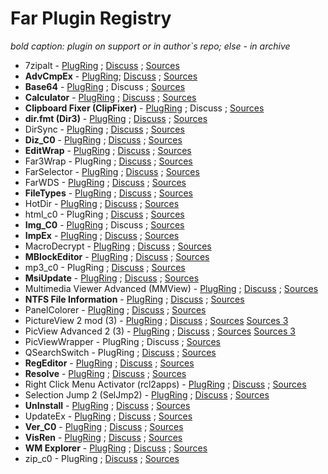 # Far Plugin Registry

*bold caption: plugin on support or in author`s repo; else - in archive*

* 7zipalt - [PlugRing](https://plugring.farmanager.com/plugin.php?pid=838) ; [Discuss](https://forum.farmanager.com/viewtopic.php?f=5&t=84) ; [Sources](https://github.com/FarPluginsArchive/7zipalt)
* **AdvCmpEx** - [PlugRing](https://plugring.farmanager.com/plugin.php?pid=19); [Discuss](https://forum.farmanager.com/viewtopic.php?t=1526) ; [Sources](https://github.com/FarPlugins/AdvCmpEx)
* **Base64** - [PlugRing](https://plugring.farmanager.com/plugin.php?pid=946) ; Discuss ; [Sources](https://github.com/Maximus5/FarPlugins/tree/master/Base64)
* **Calculator** - [PlugRing](https://plugring.farmanager.com/plugin.php?pid=15) ; [Discuss](https://forum.farmanager.com/viewtopic.php?t=4196&start=300) ; [Sources](https://github.com/FarPlugins/Calculator)
* **Clipboard Fixer (ClipFixer)** - [PlugRing](https://plugring.farmanager.com/plugin.php?pid=789) ; Discuss ; [Sources](https://github.com/Maximus5/FarPlugins/tree/master/ClipFixer)
* **dir.fmt (Dir3)** - [PlugRing](https://plugring.farmanager.com/plugin.php?pid=315) ; [Discuss](http://forum.farmanager.com/viewtopic.php?p=36961#p36961) ; [Sources](https://github.com/Maximus5/FarPlugins/tree/master/Dir_b3)
* DirSync - [PlugRing](https://plugring.farmanager.com/plugin.php?pid=788) ; [Discuss](https://forum.farmanager.com/viewtopic.php?t=6503&start=15) ; [Sources](https://github.com/FarPluginsArchive/farplug-Maximus-archive/tree/master/DirSync)
* **Diz_C0** - [PlugRing](https://plugring.farmanager.com/plugin.php?pid=947) ; [Discuss](http://forum.farmanager.com/viewtopic.php?f=8&t=5474) ; [Sources](https://github.com/Maximus5/FarPlugins/tree/master/Col0/diz_c0)
* **EditWrap** - [PlugRing](https://plugring.farmanager.com/plugin.php?pid=951) ; [Discuss](https://forum.farmanager.com/viewtopic.php?f=5&t=6587) ; [Sources](https://github.com/Maximus5/FarPlugins/tree/master/EditWrap)
* Far3Wrap - PlugRing ; [Discuss](https://forum.farmanager.com/viewtopic.php?f=8&t=6407) ; [Sources](https://github.com/FarPluginsArchive/farplug-Maximus-archive/tree/master/Far3Wrap)
* FarSelector - [PlugRing](https://plugring.farmanager.com/plugin.php?pid=846) ; [Discuss](https://forum.farmanager.com/viewtopic.php?f=11&t=5161&p=59888) ; [Sources](https://github.com/FarPluginsArchive/farplug-Maximus-archive/tree/master/FarSelector)
* FarWDS - [PlugRing](https://plugring.farmanager.com/plugin.php?pid=793) ; [Discuss](https://forum.farmanager.com/viewtopic.php?f=5&t=5444) ; [Sources](https://github.com/FarPluginsArchive/farplug-Maximus-archive/tree/master/FarWDS)
* **FileTypes** - [PlugRing](https://plugring.farmanager.com/plugin.php?pid=835) ; [Discuss](https://forum.farmanager.com/viewtopic.php?f=5&t=5319) ; [Sources](https://github.com/Maximus5/FarPlugins/tree/master/FileTypes)
* HotDir - [PlugRing](https://plugring.farmanager.com/plugin.php?pid=522) ; [Discuss](https://forum.farmanager.com/viewtopic.php?f=5&t=2533) ; [Sources](https://github.com/FarPluginsArchive/farplug-alvls/tree/master/hotdir)
* html_c0 - PlugRing ; [Discuss](http://forum.farmanager.com/viewtopic.php?f=8&t=5469) ; [Sources](https://github.com/FarPluginsArchive/column_c0)
* **Img_C0** - [PlugRing](https://plugring.farmanager.com/plugin.php?pid=971) ; Discuss ; [Sources](https://github.com/Maximus5/FarPlugins/tree/master/Col0/img_c0)
* **ImpEx** - [PlugRing](https://plugring.farmanager.com/plugin.php?pid=790) ; [Discuss](https://forum.farmanager.com/viewtopic.php?f=5&t=4996) ; [Sources](https://github.com/Maximus5/FarPlugins/tree/master/ImpEx)
* MacroDecrypt - [PlugRing](https://plugring.farmanager.com/plugin.php?pid=798) ; [Discuss](https://forum.farmanager.com/viewtopic.php?f=5&t=3099) ; [Sources](https://github.com/FarPluginsArchive/farplug-alvls/tree/master/MacroDecrypt)
* **MBlockEditor** - [PlugRing](https://plugring.farmanager.com/plugin.php?pid=791) ; [Discuss](https://forum.farmanager.com/viewtopic.php?p=38291#p38291) ; [Sources](https://github.com/Maximus5/FarPlugins/tree/master/MBlockEditor)
* mp3_c0 - PlugRing ; [Discuss](https://forum.farmanager.com/viewtopic.php?f=8&t=5466&p=64349) ; [Sources](https://github.com/FarPluginsArchive/farplug-Maximus-archive/tree/master/Col0host/mp3_c0)
* **MsiUpdate** - [PlugRing](https://plugring.farmanager.com/plugin.php?pid=892) ; [Discuss](http://forum.farmanager.com/viewtopic.php?t=4844) ; [Sources](https://sourceforge.net/p/farplugs/code/HEAD/tree/chupakabra_farplug/msiupdate/)
* Multimedia Viewer Advanced (MMView) - [PlugRing](https://plugring.farmanager.com/plugin.php?pid=797) ; [Discuss](https://forum.farmanager.com/viewtopic.php?f=5&t=6973) ; [Sources](https://github.com/FarPluginsArchive/farplug-Maximus-archive/tree/master/MMView)
* **NTFS File Information** - [PlugRing](https://plugring.farmanager.com/plugin.php?pid=904) ; [Discuss](http://forum.farmanager.com/viewtopic.php?t=2051) ; [Sources](https://sourceforge.net/p/farplugs/code/HEAD/tree/chupakabra_farplug/ntfsfile/)
* PanelColorer - [PlugRing](https://plugring.farmanager.com/plugin.php?pid=845) ; [Discuss](https://forum.farmanager.com/viewtopic.php?f=5&t=5703&p=77876) ; [Sources](https://github.com/FarPluginsArchive/farplug-Maximus-archive/tree/master/PanelColorer)
* PictureView 2 mod (3) - [PlugRing](https://plugring.farmanager.com/plugin.php?pid=787) ; [Discuss](https://forum.farmanager.com/viewtopic.php?f=5&t=5420) ; [Sources](https://github.com/FarPluginsArchive/farplug-Maximus-archive/tree/master/PicView) [Sources 3](https://github.com/FarPluginsArchive/farplug-Maximus-archive/tree/master/PicView3)
* PicView Advanced 2 (3) - [PlugRing](http://plugring.farmanager.com/plugin.php?pid=697) ; [Discuss](https://forum.farmanager.com/viewtopic.php?f=5&t=5821) ; [Sources](https://github.com/FarPluginsArchive/farplug-alvls/tree/master/picviewadv2) [Sources 3](https://github.com/FarPluginsArchive/farplug-alvls/tree/master/picviewadv3)
* PicViewWrapper - PlugRing ; Discuss ; [Sources](https://github.com/FarPluginsArchive/farplug-Maximus-archive/tree/master/PicViewWrapper)
* QSearchSwitch - PlugRing ; [Discuss](https://forum.farmanager.com/viewtopic.php?p=94614#p94614) ; [Sources](https://github.com/FarPluginsArchive/farplug-Maximus-archive/tree/master/QSearchSwitch)
* **RegEditor** - [PlugRing](https://plugring.farmanager.com/plugin.php?pid=792) ; [Discuss](https://forum.farmanager.com/viewtopic.php?f=5&t=5543) ; [Sources](https://github.com/Maximus5/FarPlugins/tree/master/RegEditor)
* **Resolve** - [PlugRing](https://plugring.farmanager.com/plugin.php?pid=948) ; [Discuss](https://forum.farmanager.com/viewtopic.php?t=6994) ; [Sources](https://github.com/Maximus5/FarPlugins/tree/master/Resolve)
* Right Click Menu Activator (rcl2apps) - [PlugRing](https://plugring.farmanager.com/plugin.php?pid=440) ; [Discuss](https://forum.farmanager.com/viewtopic.php?f=5&t=5451) ; [Sources](https://github.com/FarPluginsArchive/farplug-alvls/tree/master/rcl2apps)
* Selection Jump 2 (SelJmp2) - [PlugRing](https://plugring.farmanager.com/plugin.php?pid=517) ; [Discuss](https://forum.farmanager.com/viewtopic.php?f=5&t=2641) ; [Sources](https://github.com/FarPluginsArchive/farplug-alvls/tree/master/SelJmp2)
* **UnInstall** - [PlugRing](https://plugring.farmanager.com/plugin.php?pid=698) ; [Discuss](https://forum.farmanager.com/viewtopic.php?t=3597) ; [Sources](https://github.com/FarPlugins/UnInstall)
* UpdateEx - [PlugRing](https://plugring.farmanager.com/plugin.php?pid=905) ; [Discuss](https://forum.farmanager.com/viewtopic.php?f=5&t=7817) ; [Sources](https://github.com/FarPluginsArchive/farplug-alvls/tree/master/updateex)
* **Ver_C0** - [PlugRing](https://plugring.farmanager.com/plugin.php?pid=795) ; [Discuss](https://forum.farmanager.com/viewtopic.php?t=5467) ; [Sources](https://github.com/Maximus5/FarPlugins/tree/master/Col0/ver_c0)
* **VisRen** - [PlugRing](https://plugring.farmanager.com/plugin.php?pid=801) ; [Discuss](https://forum.farmanager.com/viewtopic.php?f=11&t=2810) ; [Sources](https://github.com/FarPlugins/VisRen)
* **WM Explorer** - [PlugRing](https://plugring.farmanager.com/plugin.php?pid=895) ; [Discuss](https://forum.farmanager.com/viewtopic.php?t=2827) ; [Sources](https://sourceforge.net/p/farplugs/code/HEAD/tree/chupakabra_farplug/wmexplorer)
* zip_c0 - PlugRing ; [Discuss](http://forum.farmanager.com/viewtopic.php?f=8&t=5472) ; [Sources](https://github.com/FarPluginsArchive/column_c0)